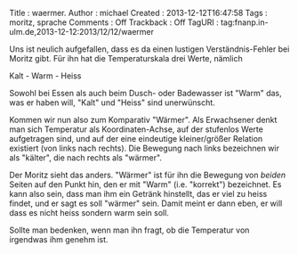 Title     : waermer.
Author    : michael
Created   : 2013-12-12T16:47:58
Tags      : moritz, sprache
Comments  : Off
Trackback : Off
TagURI    : tag:fnanp.in-ulm.de,2013-12-12:2013/12/12/waermer

Uns ist neulich aufgefallen, dass es da einen lustigen Verständnis-Fehler
bei Moritz gibt. Für ihn hat die Temperaturskala drei Werte, nämlich

Kalt - Warm - Heiss

Sowohl bei Essen als auch beim Dusch- oder Badewasser ist "Warm" das, was
er haben will, "Kalt" und "Heiss" sind unerwünscht.

Kommen wir nun also zum Komparativ "Wärmer". Als Erwachsener denkt man
sich Temperatur als Koordinaten-Achse, auf der stufenlos Werte aufgetragen
sind, und auf der eine eindeutige kleiner/größer Relation existiert (von
links nach rechts). Die Bewegung nach links bezeichnen wir als "kälter",
die nach rechts als "wärmer".

Der Moritz sieht das anders. "Wärmer" ist für ihn die Bewegung von
_beiden_ Seiten auf den Punkt hin, den er mit "Warm" (i.e. "korrekt")
bezeichnet. Es kann also sein, dass man ihm ein Getränk hinstellt, das er
viel zu heiss findet, und er sagt es soll "wärmer" sein. Damit meint er
dann eben, er will dass es nicht heiss sondern warm sein soll.

Sollte man bedenken, wenn man ihn fragt, ob die Temperatur von irgendwas
ihm genehm ist.
